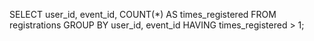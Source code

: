 SELECT user_id, event_id, COUNT(*) AS times_registered
FROM registrations
GROUP BY user_id, event_id
HAVING times_registered > 1;
